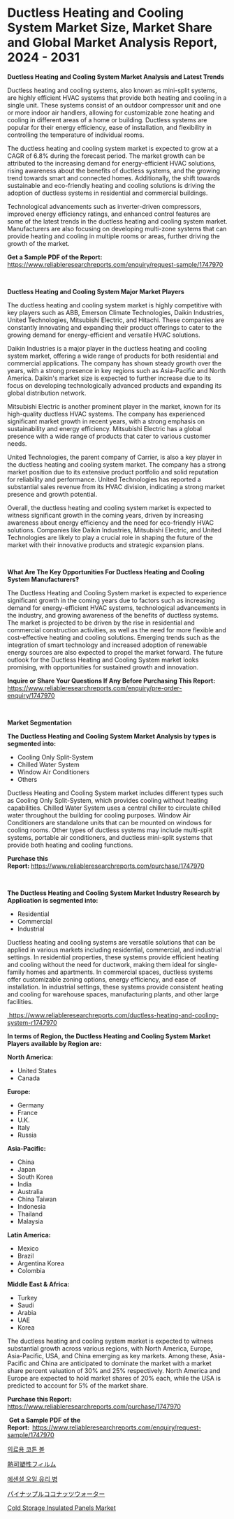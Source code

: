 <p><h1>Ductless Heating and Cooling System Market Size, Market Share and Global Market Analysis Report, 2024 - 2031</h1></p><p><strong>Ductless Heating and Cooling System Market Analysis and Latest Trends</strong></p>
<p><p>Ductless heating and cooling systems, also known as mini-split systems, are highly efficient HVAC systems that provide both heating and cooling in a single unit. These systems consist of an outdoor compressor unit and one or more indoor air handlers, allowing for customizable zone heating and cooling in different areas of a home or building. Ductless systems are popular for their energy efficiency, ease of installation, and flexibility in controlling the temperature of individual rooms.</p><p>The ductless heating and cooling system market is expected to grow at a CAGR of 6.8% during the forecast period. The market growth can be attributed to the increasing demand for energy-efficient HVAC solutions, rising awareness about the benefits of ductless systems, and the growing trend towards smart and connected homes. Additionally, the shift towards sustainable and eco-friendly heating and cooling solutions is driving the adoption of ductless systems in residential and commercial buildings.</p><p>Technological advancements such as inverter-driven compressors, improved energy efficiency ratings, and enhanced control features are some of the latest trends in the ductless heating and cooling system market. Manufacturers are also focusing on developing multi-zone systems that can provide heating and cooling in multiple rooms or areas, further driving the growth of the market.</p></p>
<p><strong>Get a Sample PDF of the Report:&nbsp;</strong> <a href="https://www.reliableresearchreports.com/enquiry/request-sample/1747970">https://www.reliableresearchreports.com/enquiry/request-sample/1747970</a></p>
<p>&nbsp;</p>
<p><strong>Ductless Heating and Cooling System Major Market Players</strong></p>
<p><p>The ductless heating and cooling system market is highly competitive with key players such as ABB, Emerson Climate Technologies, Daikin Industries, United Technologies, Mitsubishi Electric, and Hitachi. These companies are constantly innovating and expanding their product offerings to cater to the growing demand for energy-efficient and versatile HVAC solutions.</p><p>Daikin Industries is a major player in the ductless heating and cooling system market, offering a wide range of products for both residential and commercial applications. The company has shown steady growth over the years, with a strong presence in key regions such as Asia-Pacific and North America. Daikin's market size is expected to further increase due to its focus on developing technologically advanced products and expanding its global distribution network.</p><p>Mitsubishi Electric is another prominent player in the market, known for its high-quality ductless HVAC systems. The company has experienced significant market growth in recent years, with a strong emphasis on sustainability and energy efficiency. Mitsubishi Electric has a global presence with a wide range of products that cater to various customer needs.</p><p>United Technologies, the parent company of Carrier, is also a key player in the ductless heating and cooling system market. The company has a strong market position due to its extensive product portfolio and solid reputation for reliability and performance. United Technologies has reported a substantial sales revenue from its HVAC division, indicating a strong market presence and growth potential.</p><p>Overall, the ductless heating and cooling system market is expected to witness significant growth in the coming years, driven by increasing awareness about energy efficiency and the need for eco-friendly HVAC solutions. Companies like Daikin Industries, Mitsubishi Electric, and United Technologies are likely to play a crucial role in shaping the future of the market with their innovative products and strategic expansion plans.</p></p>
<p>&nbsp;</p>
<p><strong>What Are The Key Opportunities For Ductless Heating and Cooling System Manufacturers?</strong></p>
<p><p>The Ductless Heating and Cooling System market is expected to experience significant growth in the coming years due to factors such as increasing demand for energy-efficient HVAC systems, technological advancements in the industry, and growing awareness of the benefits of ductless systems. The market is projected to be driven by the rise in residential and commercial construction activities, as well as the need for more flexible and cost-effective heating and cooling solutions. Emerging trends such as the integration of smart technology and increased adoption of renewable energy sources are also expected to propel the market forward. The future outlook for the Ductless Heating and Cooling System market looks promising, with opportunities for sustained growth and innovation.</p></p>
<p><strong>Inquire or Share Your Questions If Any Before Purchasing This Report:</strong> <a href="https://www.reliableresearchreports.com/enquiry/pre-order-enquiry/1747970">https://www.reliableresearchreports.com/enquiry/pre-order-enquiry/1747970</a></p>
<p>&nbsp;</p>
<p><strong>Market Segmentation</strong></p>
<p><strong>The Ductless Heating and Cooling System Market Analysis by types is segmented into:</strong></p>
<p><ul><li>Cooling Only Split-System</li><li>Chilled Water System</li><li>Window Air Conditioners</li><li>Others</li></ul></p>
<p><p>Ductless Heating and Cooling System market includes different types such as Cooling Only Split-System, which provides cooling without heating capabilities. Chilled Water System uses a central chiller to circulate chilled water throughout the building for cooling purposes. Window Air Conditioners are standalone units that can be mounted on windows for cooling rooms. Other types of ductless systems may include multi-split systems, portable air conditioners, and ductless mini-split systems that provide both heating and cooling functions.</p></p>
<p><strong>Purchase this Report:&nbsp;</strong><a href="https://www.reliableresearchreports.com/purchase/1747970">https://www.reliableresearchreports.com/purchase/1747970</a></p>
<p>&nbsp;</p>
<p><strong>The Ductless Heating and Cooling System Market Industry Research by Application is segmented into:</strong></p>
<p><ul><li>Residential</li><li>Commercial</li><li>Industrial</li></ul></p>
<p><p>Ductless heating and cooling systems are versatile solutions that can be applied in various markets including residential, commercial, and industrial settings. In residential properties, these systems provide efficient heating and cooling without the need for ductwork, making them ideal for single-family homes and apartments. In commercial spaces, ductless systems offer customizable zoning options, energy efficiency, and ease of installation. In industrial settings, these systems provide consistent heating and cooling for warehouse spaces, manufacturing plants, and other large facilities.</p></p>
<p><a href="https://www.reliableresearchreports.com/ductless-heating-and-cooling-system-r1747970">&nbsp;https://www.reliableresearchreports.com/ductless-heating-and-cooling-system-r1747970</a></p>
<p><strong>In terms of Region, the Ductless Heating and Cooling System Market Players available by Region are:</strong></p>
<p>
    <p> <strong> North America: </strong>
        <ul>
            <li>United States</li>
            <li>Canada</li>
        </ul>
        </p> 
    <p> <strong> Europe: </strong>
        <ul>
            <li>Germany</li>
            <li>France</li>
            <li>U.K.</li>
            <li>Italy</li>
            <li>Russia</li>
        </ul>
        </p> 
    <p> <strong> Asia-Pacific: </strong>
        <ul>
            <li>China</li>
            <li>Japan</li>
            <li>South Korea</li>
            <li>India</li>
            <li>Australia</li>
            <li>China Taiwan</li>
            <li>Indonesia</li>
            <li>Thailand</li>
            <li>Malaysia</li>
        </ul>
        </p> 
    <p> <strong> Latin America: </strong>
        <ul>
            <li>Mexico</li>
            <li>Brazil</li>
            <li>Argentina Korea</li>
            <li>Colombia</li>
        </ul>
        </p> 
    <p> <strong> Middle East & Africa: </strong>
        <ul>
            <li>Turkey</li>
            <li>Saudi</li>
            <li>Arabia</li>
            <li>UAE</li>
            <li>Korea</li>
        </ul>
    </p>
    </p>
<p><p>The ductless heating and cooling system market is expected to witness substantial growth across various regions, with North America, Europe, Asia-Pacific, USA, and China emerging as key markets. Among these, Asia-Pacific and China are anticipated to dominate the market with a market share percent valuation of 30% and 25% respectively. North America and Europe are expected to hold market shares of 20% each, while the USA is predicted to account for 5% of the market share.</p></p>
<p><strong>Purchase this Report: </strong><a href="https://www.reliableresearchreports.com/purchase/1747970">https://www.reliableresearchreports.com/purchase/1747970</a></p>
<p>&nbsp;<strong>Get a Sample PDF of the Report:&nbsp;&nbsp;</strong><a href="https://www.reliableresearchreports.com/enquiry/request-sample/1747970">https://www.reliableresearchreports.com/enquiry/request-sample/1747970</a></p>
<p><strong></strong></p>
<p><p><a href="https://github.com/vs10l4sfg5c/Market-Research-Report-List-1/blob/main/409862930142.md">의료용 코튼 볼</a></p><p><a href="https://medium.com/@byroalenzuela76845/%E3%82%B5%E3%83%BC%E3%83%A2%E3%83%97%E3%83%A9%E3%82%B9%E3%83%81%E3%83%83%E3%82%AF%E3%83%95%E3%82%A3%E3%83%AB%E3%83%A0%E3%81%AE%E5%B8%82%E5%A0%B4%E8%AA%BF%E6%9F%BB%E3%83%AC%E3%83%9D%E3%83%BC%E3%83%88-%E3%81%9D%E3%81%AE%E6%AD%B4%E5%8F%B2%E3%81%A82031%E5%B9%B4%E3%81%BE%E3%81%A7%E3%81%AE%E4%BA%88%E6%B8%AC-c6cdea30102a">熱可塑性フィルム</a></p><p><a href="https://github.com/Skyleitney456456/Market-Research-Report-List-1/blob/main/724770730143.md">에센셜 오일 유리 병</a></p><p><a href="https://github.com/cnnriuez22368/Market-Research-Report-List-1/blob/main/740322041710.md">パイナップルココナッツウォーター</a></p><p><a href="https://issuu.com/reportprime-2/docs/cold-storage-insulated-panels-market-size-2030.ppt">Cold Storage Insulated Panels Market</a></p></p>